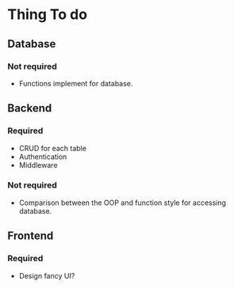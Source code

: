 # Thing To do

## Database

### Not required

+ Functions implement for database.

## Backend

### Required

+ CRUD for each table
+ Authentication
+ Middleware

### Not required

+ Comparison between the OOP and function style for accessing database.

## Frontend

### Required

+ Design fancy UI?

